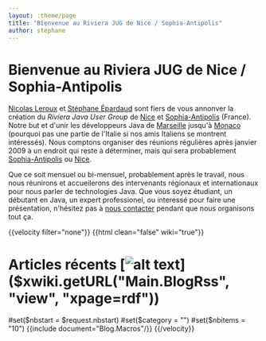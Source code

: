 ```yaml
---
layout: :theme/page
title: "Bienvenue au Riviera JUG de Nice / Sophia-Antipolis"
author: stephane
---
```


# Bienvenue au Riviera JUG de Nice / Sophia-Antipolis

[Nicolas Leroux](mailto:nicolas@rivierajug.org) et [Stéphane Épardaud](mailto:stephane@rivierajug.org) sont fiers de vous annonver la création du _Riviera Java User Group_ de [Nice](http://maps.google.fr/maps?q=nice) et [Sophia-Antipolis](http://maps.google.fr/maps?q=sophia+antipolis) (France). Notre but et d'unir les développeurs Java de [Marseille](http://maps.google.fr/maps?q=marseille) jusqu'à [Monaco](http://maps.google.fr/maps?q=monaco) (pourquoi pas une partie de l'Italie si nos amis Italiens se montrent intéressés). Nous comptons organiser des réunions régulières après janvier 2009 à un endroit qui reste à déterminer, mais qui sera probablement [Sophia-Antipolis](http://maps.google.fr/maps?q=sophia+antipolis) ou [Nice](http://maps.google.fr/maps?q=nice).

Que ce soit mensuel ou bi-mensuel, probablement après le travail, nous nous réunirons et accueilerons des intervenants régionaux et internationaux pour nous parler de technologies Java. Que vous soyez étudiant, un débutant en Java, un expert professionel, ou interessé pour faire une présentation, n'hésitez pas à  [nous contacter](mailto:info@rivierajug.org) pendant que nous organisons tout ça.

\{\{velocity filter="none"}}
\{\{html clean="false" wiki="true"}}

# Articles récents [![alt text]({page.image('$xwiki.getSkinFile("icons/black-rss-mini.png")')})]($xwiki.getURL("Main.BlogRss", "view", "xpage=rdf"))

#set($nbstart = $request.nbstart)
#set($category = "")
#set($nbitems = "10")
\{\{include document="Blog.Macros"/}}
\{\{/velocity}}
